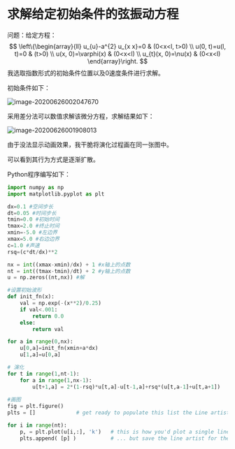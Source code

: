 # 求解给定初始条件的弦振动方程

问题：给定方程：
$$
\left\{\begin{array}{ll}
u_{u}-a^{2} u_{x x}=0 & (0<x<l, t>0) \\
u(0, t)=u(l, t)=0 & (t>0) \\
u(x, 0)=\varphi(x) & (0<x<l) \\
u_{t}(x, 0)=\nu(x) & (0<x<l)
\end{array}\right.
$$
我选取指数形式的初始条件位置以及0速度条件进行求解。

初始条件如下：

![image-20200626002047670](C:\Users\QQ\AppData\Roaming\Typora\typora-user-images\image-20200626002047670.png)

采用差分法可以数值求解该微分方程，求解结果如下：

![image-20200626001908013](https://gitee.com/wei_hong_liang/My_Picture_Bed/raw/master/20200626001915.png)

由于没法显示动画效果，我干脆将演化过程画在同一张图中。

可以看到其行为方式是逐渐扩散。

Python程序编写如下：

```Python
import numpy as np
import matplotlib.pyplot as plt

dx=0.1 #空间步长
dt=0.05 #时间步长
tmin=0.0 #初始时间
tmax=2.0 #终止时间
xmin=-5.0 #左边界
xmax=5.0 #右边边界
c=1.0 #声速
rsq=(c*dt/dx)**2 

nx = int((xmax-xmin)/dx) + 1 #x轴上的点数
nt = int((tmax-tmin)/dt) + 2 #y轴上的点数
u = np.zeros((nt,nx)) #解

#设置初始波形
def init_fn(x):
    val = np.exp(-(x**2)/0.25)
    if val<.001:
        return 0.0
    else:
        return val

for a in range(0,nx):
    u[0,a]=init_fn(xmin+a*dx)
    u[1,a]=u[0,a]

# 演化
for t in range(1,nt-1):
    for a in range(1,nx-1):
        u[t+1,a] = 2*(1-rsq)*u[t,a]-u[t-1,a]+rsq*(u[t,a-1]+u[t,a+1])
 
#画图
fig = plt.figure()
plts = []             # get ready to populate this list the Line artists to be plotted

for i in range(nt):
    p, = plt.plot(u[i,:], 'k')   # this is how you'd plot a single line...
    plts.append( [p] )           # ... but save the line artist for the animation


```

